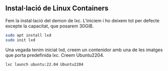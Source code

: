 ## Instal·lació de Linux Containers

Fem la instal·lació del demon de lxc.
L'iniciem i ho deixem tot per defecte excepte la capacitat, que posarem 30GiB.

```bash
sudo apt install lxd
sudo init lxd
```
Una vegada tenim iniciat lxd, creem un contenidor amb una de les imatges que porta predefinida lxc. Creem Ubuntu2204.

```bash
lxc launch ubuntu:22.04 Ubuntu2204
```




